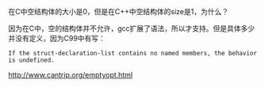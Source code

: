 在C中空结构体的大小是0，但是在C++中空结构体的size是1，为什么？

因为在C中，空的结构体并不允许，gcc扩展了语法，所以才支持。但是具体多少并没有定义，因为C99中有写：
```
If the struct-declaration-list contains no named members, the behavior is undefined.
```
http://www.cantrip.org/emptyopt.html
